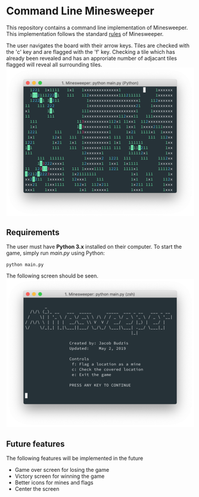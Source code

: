 # Command Line Minesweeper

This repository contains a command line implementation of Minesweeper. This implementation follows the standard [rules](http://www.freeminesweeper.org/help/minehelpinstructions.html) of Minesweeper. 

The user navigates the board with their arrow keys. Tiles are checked with the 'c' key and are flagged with the 'f' key. Checking a tile which has already been revealed and has an approriate number of adjacant tiles flagged will reveal all surrounding tiles.
![Game](https://raw.githubusercontent.com/jacobinski/Minesweeper/assets/GameScreen.png)

## Requirements
The user must have **Python 3.x** installed on their computer. To start the game, simply run *main.py* using Python:

    python main.py

The following screen should be seen.
![Start](https://raw.githubusercontent.com/jacobinski/Minesweeper/assets/StartScreen.png)

## Future features
The following features will be implemented in the future
- Game over screen for losing the game
- Victory screen for winning the game
- Better icons for mines and flags
- Center the screen